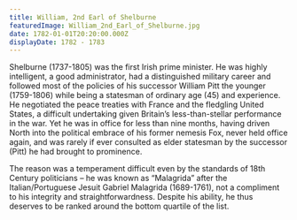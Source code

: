 ```yaml
---
title: William, 2nd Earl of Shelburne
featuredImage: William_2nd_Earl_of_Shelburne.jpg
date: 1782-01-01T20:20:00.000Z
displayDate: 1782 - 1783
---
```


Shelburne (1737-1805) was the first Irish prime minister. He was highly intelligent, a good administrator, had a distinguished military career and followed most of the policies of his successor William Pitt the younger (1759-1806) while being a statesman of ordinary age (45) and experience. He negotiated the peace treaties with France and the fledgling United States, a difficult undertaking given Britain’s less-than-stellar performance in the war. Yet he was in office for less than nine months, having driven North into the political embrace of his former nemesis Fox, never held office again, and was rarely if ever consulted as elder statesman by the successor (Pitt) he had brought to prominence.

The reason was a temperament difficult even by the standards of 18th Century politicians – he was known as “Malagrida” after the Italian/Portuguese Jesuit Gabriel Malagrida (1689-1761), not a compliment to his integrity and straightforwardness. Despite his ability, he thus deserves to be ranked around the bottom quartile of the list.
